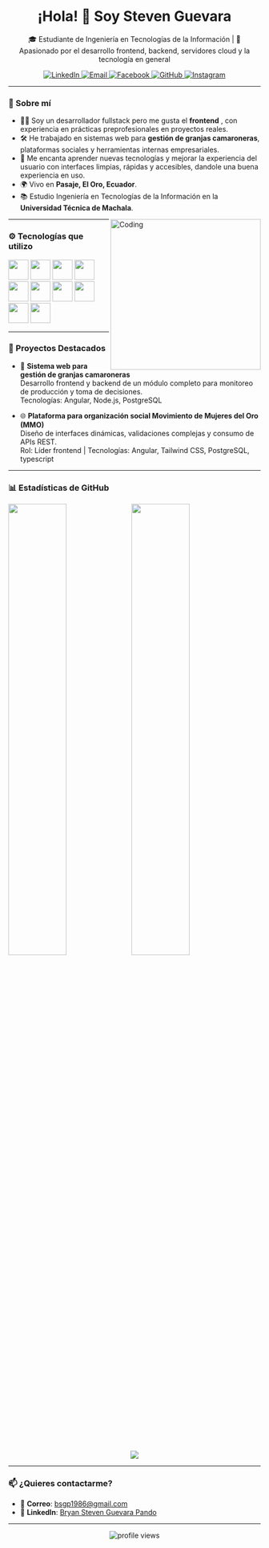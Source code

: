<h1 align="center">¡Hola! 👋 Soy Steven Guevara</h1>

<p align="center">🎓 Estudiante de Ingeniería en Tecnologías de la Información | 🧠 Apasionado por el desarrollo frontend, backend, servidores cloud y la tecnología en general</p>

<p align="center">
  <a href="https://www.linkedin.com/in/bryan-steven-guevara-pando-449abb322/" target="_blank">
    <img src="https://img.shields.io/badge/LinkedIn-blue?logo=linkedin&style=for-the-badge" alt="LinkedIn" />
  </a>
  <a href="mailto:bsgp1986@gmail.com">
    <img src="https://img.shields.io/badge/Email-gmail-red?logo=gmail&style=for-the-badge" alt="Email" />
  </a>
  <a href="https://www.facebook.com/BryanGuevarapando/" target="_blank">
    <img src="https://img.shields.io/badge/Facebook-1877F2?logo=facebook&logoColor=white&style=for-the-badge" alt="Facebook" />
  </a>
  <a href="https://github.com/NOTSTEVEN4000" target="_blank">
    <img src="https://img.shields.io/badge/GitHub-100000?logo=github&logoColor=white&style=for-the-badge" alt="GitHub" />
  </a>
  <a href="https://www.instagram.com/steven_guevara_pando/" target="_blank">
    <img src="https://img.shields.io/badge/Instagram-E4405F?logo=instagram&logoColor=white&style=for-the-badge" alt="Instagram" />
  </a>
</p>


---

### 🚀 Sobre mí

- 👨‍💻 Soy un desarrollador fullstack pero me gusta el **frontend** , con experiencia en prácticas preprofesionales en proyectos reales.
- 🛠️ He trabajado en sistemas web para **gestión de granjas camaroneras**, plataformas sociales y herramientas internas empresariales.
- 💬 Me encanta aprender nuevas tecnologías y mejorar la experiencia del usuario con interfaces limpias, rápidas y accesibles, dandole una buena experiencia en uso.
- 🌍 Vivo en **Pasaje, El Oro, Ecuador**.
- 📚 Estudio Ingeniería en Tecnologías de la Información en la **Universidad Técnica de Machala**.

<img align="right" alt="Coding" width="300" src="https://i.pinimg.com/originals/81/17/8b/81178b47a8598f0c81c4799f2cdd4057.gif">

---

### ⚙️ Tecnologías que utilizo

<p align="left">
  <img src="https://cdn.jsdelivr.net/gh/devicons/devicon/icons/angularjs/angularjs-original.svg" width="40" height="40" />
  <img src="https://cdn.jsdelivr.net/gh/devicons/devicon/icons/flutter/flutter-original.svg" width="40" height="40" />
  <img src="https://cdn.jsdelivr.net/gh/devicons/devicon/icons/javascript/javascript-original.svg" width="40" height="40" />
  <img src="https://cdn.jsdelivr.net/gh/devicons/devicon/icons/typescript/typescript-original.svg" width="40" height="40" />
  <img src="https://cdn.jsdelivr.net/gh/devicons/devicon/icons/java/java-original.svg" width="40" height="40" />
  <img src="https://cdn.jsdelivr.net/gh/devicons/devicon/icons/nodejs/nodejs-original.svg" width="40" height="40" />
  <img src="https://www.vectorlogo.zone/logos/tailwindcss/tailwindcss-icon.svg" width="40" height="40" />
  <img src="https://cdn.jsdelivr.net/gh/devicons/devicon/icons/postgresql/postgresql-original.svg" width="40" height="40" />
  <img src="https://cdn.jsdelivr.net/gh/devicons/devicon/icons/mongodb/mongodb-original.svg" width="40" height="40" />
  <img src="https://cdn.jsdelivr.net/gh/devicons/devicon/icons/git/git-original.svg" width="40" height="40" />
</p>

---

### 📌 Proyectos Destacados

- 💼 **Sistema web para gestión de granjas camaroneras**  
  Desarrollo frontend y backend de un módulo completo para monitoreo de producción y toma de decisiones.  
  Tecnologías: Angular, Node.js, PostgreSQL

- 🌐 **Plataforma para organización social Movimiento de Mujeres del Oro (MMO)**  
  Diseño de interfaces dinámicas, validaciones complejas y consumo de APIs REST.  
  Rol: Líder frontend | Tecnologías: Angular, Tailwind CSS, PostgreSQL, typescript

---

### 📊 Estadísticas de GitHub

<p align="left">
  <img src="https://github-readme-stats.vercel.app/api?username=NOTSTEVEN4000&show_icons=true&theme=dark&locale=es" width="48%" />
  <img src="https://github-readme-stats.vercel.app/api/top-langs?username=NOTSTEVEN4000&show_icons=true&theme=dark&locale=es&layout=compact" width="48%" />
</p>

<p align="center">
  <img src="https://github-readme-streak-stats.herokuapp.com/?user=NOTSTEVEN4000&theme=dark" />
</p>

---

### 📫 ¿Quieres contactarme?

- 📧 **Correo**: [bsgp1986@gmail.com](mailto:bsgp1986@gmail.com)  
- 💼 **LinkedIn**: [Bryan Steven Guevara Pando](https://www.linkedin.com/in/bryan-steven-guevara-pando-449abb322/)

---

<p align="center">
  <img src="https://komarev.com/ghpvc/?username=NOTSTEVEN4000&label=Profile%20views&color=0e75b6&style=flat" alt="profile views" />
</p>
